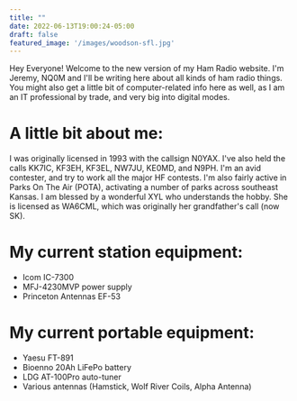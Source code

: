 ```yaml
---
title: ""
date: 2022-06-13T19:00:24-05:00
draft: false
featured_image: '/images/woodson-sfl.jpg'
---
```


Hey Everyone!  Welcome to the new version of my Ham Radio website.  I'm Jeremy, NQ0M and I'll be writing here about all kinds of ham radio things.  You might also get a little bit of computer-related info here as well, as I am an IT professional by trade, and very big into digital modes.

# A little bit about me:

I was originally licensed in 1993 with the callsign N0YAX.  I've also held the calls KK7IC, KF3EH, KF3EL, NW7JU, KE0MD, and N9PH.  I'm an avid contester, and try to work all the major HF contests.  I'm also fairly active in Parks On The Air (POTA), activating a number of parks across southeast Kansas.  I am blessed by a wonderful XYL who understands the hobby.  She is licensed as WA6CML, which was originally her grandfather's call (now SK).

# My current station equipment:

- Icom IC-7300
- MFJ-4230MVP power supply
- Princeton Antennas EF-53

# My current portable equipment:

- Yaesu FT-891
- Bioenno 20Ah LiFePo battery
- LDG AT-100Pro auto-tuner
- Various antennas (Hamstick, Wolf River Coils, Alpha Antenna)